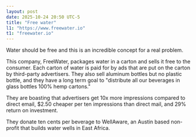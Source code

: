 ```yaml
---
layout: post
date: 2025-10-24 20:50 UTC-5
title: "Free water"
l1: "https://www.freewater.io"
t1: "freewater.io"
---
```


Water should be free and this is an incredible concept for a real problem. 

This company, FreeWater, packages water in a carton and sells it free to the consumer. Each carton of water is paid for by ads that are put on the carton by third-party advertisers. They also sell aluminum bottles but no plastic bottle, and they have a long term goal to "distribute all our beverages in glass bottles 100% hemp cartons." 

They are boasting that advertisers get 10x more impressions compared to direct email, $2.50 cheaper per ten impressions than direct mail, and 29% return on investment.

They donate ten cents per beverage to WellAware, an Austin based non-profit that builds water wells in East Africa. 
